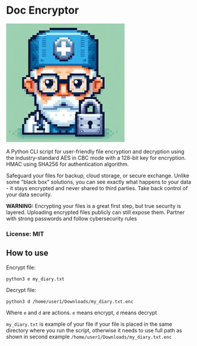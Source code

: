 # Doc Encryptor
![ico](https://github.com/ilyademidow/doc_encryptor/blob/main/ico.jpg)

A Python CLI script for user-friendly file encryption and decryption using the industry-standard AES in CBC mode with a 128-bit key for encryption. HMAC using SHA256 for authentication algorithm.

Safeguard your files for backup, cloud storage, or secure exchange. Unlike some "black box" solutions, you can see exactly what happens to your data - it stays encrypted and never shared to third parties. Take back control of your data security.

**WARNING:** Encrypting your files is a great first step, but true security is layered. Uploading encrypted files publicly can still expose them. Partner with strong passwords and follow cybersecurity rules

### License: MIT


## How to use
Encrypt file:
```
python3 e my_diary.txt
```
Decrypt file: 
```
python3 d /home/user1/Downloads/my_diary.txt.enc
```

Where `e` and `d` are actions. `e` means encrypt, `d` means decrypt

`my_diary.txt` is example of your file if your file is placed in the same directory where you run the script, otherwise it needs to use full path as shown in second example `/home/user1/Downloads/my_diary.txt.enc`